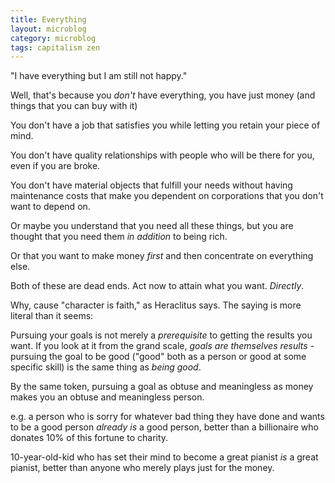 ```yaml
---
title: Everything
layout: microblog
category: microblog
tags: capitalism zen
---
```


"I have everything but I am still not happy."

Well, that's because you *don't* have everything, you have just money (and things that you can buy with it)

You don't have a job that satisfies you while letting you retain your piece of mind.

You don't have quality relationships with people who will be there for you, even if you are broke.

You don't have material objects that fulfill your needs without having maintenance costs that make you dependent on corporations that you don't want to depend on.

Or maybe you understand that you need all these things, but you are thought that you need them *in addition* to being rich. 

Or that you want to make money *first* and then concentrate on everything else.

Both of these are dead ends. Act now to attain what you want. *Directly*.

Why, cause "character is faith," as Heraclitus says. The saying is more literal than it seems:

Pursuing your goals is not merely a *prerequisite* to getting the results you want. If you look at it from the grand scale, *goals are themselves results* - pursuing the goal to be good ("good" both as a person or good at some specific skill) is the same thing as *being good*. 

By the same token, pursuing a goal as obtuse and meaningless as money makes you an obtuse and meaningless person.

e.g. a person who is sorry for whatever bad thing  they have done and wants to be a good person *already is* a good person, better than a billionaire who donates 10% of this fortune to charity.

10-year-old-kid who has set their mind to become a great pianist *is* a great pianist, better than anyone who merely plays just for the money.
